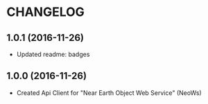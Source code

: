 CHANGELOG
=========

1.0.1 (2016-11-26)
------------------
* Updated readme: badges

1.0.0 (2016-11-26)
------------------
* Created Api Client for "Near Earth Object Web Service" (NeoWs)
